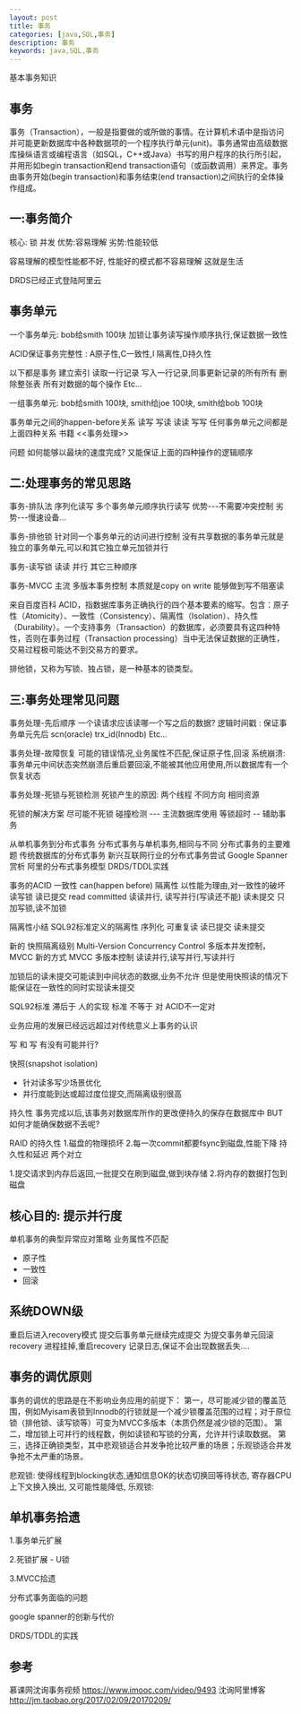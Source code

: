 ```yaml
---
layout: post
title: 事务
categories: [java,SQL,事务]
description: 事务
keywords: java,SQL,事务
---
```


基本事务知识

## 事务

事务（Transaction），一般是指要做的或所做的事情。在计算机术语中是指访问并可能更新数据库中各种数据项的一个程序执行单元(unit)。事务通常由高级数据库操纵语言或编程语言（如SQL，C++或Java）书写的用户程序的执行所引起，并用形如begin transaction和end transaction语句（或函数调用）来界定。事务由事务开始(begin transaction)和事务结束(end transaction)之间执行的全体操作组成。

## 一:事务简介

核心: 锁  并发
优势:容易理解
劣势:性能较低

容易理解的模型性能都不好,
性能好的模式都不容易理解
这就是生活

DRDS已经正式登陆阿里云

## 事务单元

一个事务单元: bob给smith 100块
加锁让事务读写操作顺序执行,保证数据一致性

ACID保证事务完整性 : A原子性,C一致性,I 隔离性,D持久性

以下都是事务
建立索引
读取一行记录
写入一行记录,同事更新记录的所有所有
删除整张表
所有对数据的每个操作
Etc...

一组事务单元: 
bob给smith 100块,
smith给joe 100块,
smith给bob 100块

事务单元之间的happen-before关系
读写 写读 读读 写写
任何事务单元之间都是上面四种关系
书籍 <<事务处理>>

问题 如何能够以最块的速度完成?
又能保证上面的四种操作的逻辑顺序

## 二:处理事务的常见思路

事务-排队法
序列化读写  多个事务单元顺序执行读写
优势---不需要冲突控制
劣势---慢速设备...

事务-排他锁 
针对同一个事务单元的访问进行控制
没有共享数据的事务单元就是独立的事务单元,可以和其它独立单元加锁并行

事务-读写锁
读读 并行  其它三种顺序

事务-MVCC 主流 多版本事务控制
本质就是copy on write
能够做到写不阻塞读


来自百度百科
ACID，指数据库事务正确执行的四个基本要素的缩写。包含：原子性（Atomicity）、一致性（Consistency）、隔离性（Isolation）、持久性（Durability）。一个支持事务（Transaction）的数据库，必须要具有这四种特性，否则在事务过程（Transaction processing）当中无法保证数据的正确性，交易过程极可能达不到交易方的要求。

排他锁，又称为写锁、独占锁，是一种基本的锁类型。

## 三:事务处理常见问题
事务处理-先后顺序
一个读请求应该读哪一个写之后的数据?
逻辑时间戳 : 保证事务单元先后
scn(oracle)
trx_id(Innodb)
Etc...

事务处理-故障恢复
可能的错误情况,业务属性不匹配,保证原子性,回滚
系统崩溃: 事务单元中间状态突然崩溃后重启要回滚,不能被其他应用使用,所以数据库有一个恢复状态

事务处理-死锁与死锁检测
死锁产生的原因: 
两个线程
不同方向
相同资源

死锁的解决方案
尽可能不死锁
碰撞检测  --- 主流数据库使用
等锁超时  -- 辅助事务

从单机事务到分布式事务
分布式事务与单机事务,相同与不同
分布式事务的主要难题
传统数据库的分布式事务
新兴互联网行业的分布式事务尝试
  Google Spanner赏析
  阿里的分布式事务模型
  DRDS/TDDL实践

事务的ACID
一致性 can(happen before)
隔离性 以性能为理由,对一致性的破坏
读写锁 
读已提交 read committed
  读读并行, 读写并行(写读还不能)
读未提交 
  只加写锁,读不加锁

隔离性小结
SQL92标准定义的隔离性
序列化 
可重复读
读已提交
读未提交   

新的 快照隔离级别
Multi-Version Concurrency Control 多版本并发控制，MVCC 
新的方式 MVCC 多版本控制 读读并行,读写并行,写读并行

加锁后的读未提交可能读到中间状态的数据,业务不允许
但是使用快照读的情况下能保证在一致性的同时实现读未提交

SQL92标准 滞后于 人的实现
标准 不等于  对  ACID不一定对

业务应用的发展已经远远超过对传统意义上事务的认识

写 和  写   有没有可能并行?

快照(snapshot isolation)
 - 针对读多写少场景优化
 - 并行度能到达或超过度位提交,而隔离级别很高

持久性 
事务完成以后,该事务对数据库所作的更改便持久的保存在数据库中
BUT  如何才能确保数据不丢呢?

RAID 的持久性
1.磁盘的物理损坏
2.每一次commit都要fsync到磁盘,性能下降
持久性和延迟 两个对立

1.提交请求到内存后返回,一批提交在刷到磁盘,做到块存储
2.将内存的数据打包到磁盘

## 核心目的: 提示并行度

单机事务的典型异常应对策略
业务属性不匹配
 - 原子性
 - 一致性 
 - 回滚

## 系统DOWN级
重启后进入recovery模式
 提交后事务单元继续完成提交
 为提交事务单元回滚
recovery 进程挂掉,重启recovery
记录日志,保证不会出现数据丢失....

## 事务的调优原则
事务的调优的思路是在不影响业务应用的前提下：
第一，尽可能减少锁的覆盖范围，例如Myisam表锁到Innodb的行锁就是一个减少锁覆盖范围的过程；对于原位锁（排他锁、读写锁等）可变为MVCC多版本（本质仍然是减少锁的范围）。
第二，增加锁上可并行的线程数，例如读锁和写锁的分离，允许并行读取数据。
第三，选择正确锁类型，其中悲观锁适合并发争抢比较严重的场景；乐观锁适合并发争抢不太严重的场景。
 
悲观锁: 使得线程到blocking状态,通知信息OK的状态切换回等待状态, 寄存器CPU上下文换入换出, 又可能性能降低,
乐观锁: 

## 单机事务拾遗
1.事务单元扩展

2.死锁扩展 - U锁

3.MVCC拾遗
 

分布式事务面临的问题

google spanner的创新与代价

DRDS/TDDL的实践


## 参考

慕课网沈询事务视频
https://www.imooc.com/video/9493
沈询阿里博客
http://jm.taobao.org/2017/02/09/20170209/